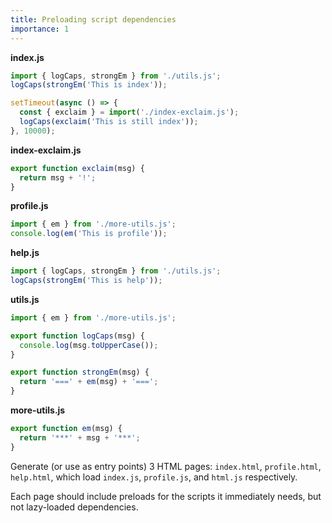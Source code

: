 ```yaml
---
title: Preloading script dependencies
importance: 1
---
```


**index.js**

```js
import { logCaps, strongEm } from './utils.js';
logCaps(strongEm('This is index'));

setTimeout(async () => {
  const { exclaim } = import('./index-exclaim.js');
  logCaps(exclaim('This is still index'));
}, 10000);
```

**index-exclaim.js**

```js
export function exclaim(msg) {
  return msg + '!';
}
```

**profile.js**

```js
import { em } from './more-utils.js';
console.log(em('This is profile'));
```

**help.js**

```js
import { logCaps, strongEm } from './utils.js';
logCaps(strongEm('This is help'));
```

**utils.js**

```js
import { em } from './more-utils.js';

export function logCaps(msg) {
  console.log(msg.toUpperCase());
}

export function strongEm(msg) {
  return '===' + em(msg) + '===';
}
```

**more-utils.js**

```js
export function em(msg) {
  return '***' + msg + '***';
}
```

Generate (or use as entry points) 3 HTML pages: `index.html`, `profile.html`, `help.html`, which load `index.js`, `profile.js`, and `html.js` respectively.

Each page should include preloads for the scripts it immediately needs, but not lazy-loaded dependencies.
